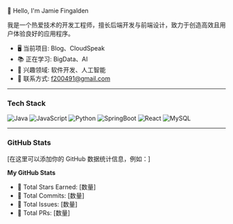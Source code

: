 👋 Hello, I'm Jamie Fingalden

我是一个热爱技术的开发工程师，擅长后端开发与前端设计，致力于创造高效且用户体验良好的应用程序。

- 🖥️ 当前项目: Blog、CloudSpeak
- 📚 正在学习: BigData、AI
- 🌱 兴趣领域: 软件开发、人工智能
- 📧 联系方式: f200491@gmail.com

---

### Tech Stack

![Java](https://img.shields.io/badge/Java-brightgreen)
![JavaScript](https://img.shields.io/badge/JavaScript-yellow)
![Python](https://img.shields.io/badge/Python-blue)
![SpringBoot](https://img.shields.io/badge/SpringBoot-green)
![React](https://img.shields.io/badge/React-blue)
![MySQL](https://img.shields.io/badge/MySQL-orange)

---

### GitHub Stats

[在这里可以添加你的 GitHub 数据统计信息，例如：]

**My GitHub Stats**

- 🌟 Total Stars Earned: [数量]
- 🔄 Total Commits: [数量]
- 📝 Total Issues: [数量]
- 🤝 Total PRs: [数量]
